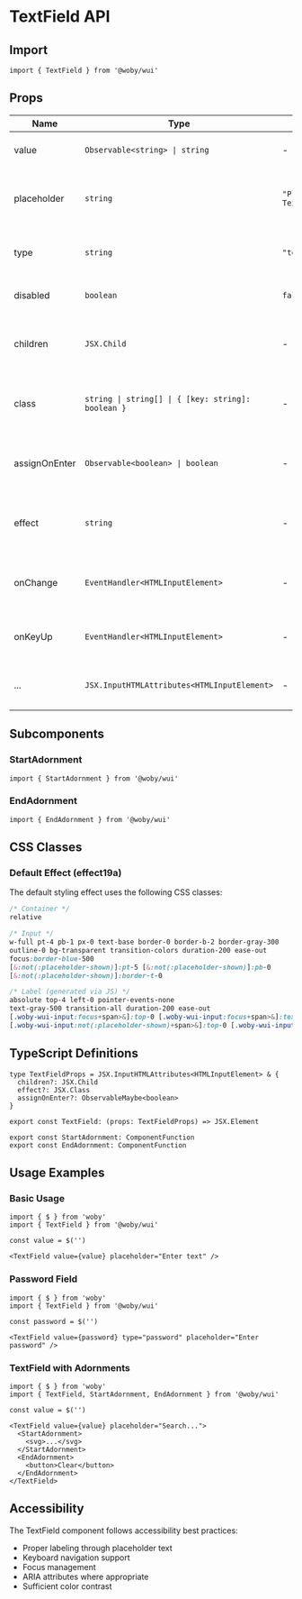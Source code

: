 # TextField API

## Import

```tsx
import { TextField } from '@woby/wui'
```

## Props

| Name | Type | Default | Description |
|------|------|---------|-------------|
| value | `Observable<string> \| string` | - | The value of the input field |
| placeholder | `string` | `"Placeholder Text"` | Placeholder text to display when empty |
| type | `string` | `"text"` | The type of input (text, password, email, etc.) |
| disabled | `boolean` | `false` | If `true`, the input will be disabled |
| children | `JSX.Child` | - | Additional content to render inside the field |
| class | `string \| string[] \| { [key: string]: boolean }` | - | Additional CSS classes to apply to the container |
| assignOnEnter | `Observable<boolean> \| boolean` | - | If `true`, value is committed on Enter key press |
| effect | `string` | - | Custom CSS classes for styling effects |
| onChange | `EventHandler<HTMLInputElement>` | - | Callback fired when the input value changes |
| onKeyUp | `EventHandler<HTMLInputElement>` | - | Callback fired when a key is released |
| ... | `JSX.InputHTMLAttributes<HTMLInputElement>` | - | All other standard input attributes |

## Subcomponents

### StartAdornment
```tsx
import { StartAdornment } from '@woby/wui'
```

### EndAdornment
```tsx
import { EndAdornment } from '@woby/wui'
```

## CSS Classes

### Default Effect (effect19a)
The default styling effect uses the following CSS classes:
```css
/* Container */
relative

/* Input */
w-full pt-4 pb-1 px-0 text-base border-0 border-b-2 border-gray-300 
outline-0 bg-transparent transition-colors duration-200 ease-out
focus:border-blue-500
[&:not(:placeholder-shown)]:pt-5 [&:not(:placeholder-shown)]:pb-0
[&:not(:placeholder-shown)]:border-t-0

/* Label (generated via JS) */
absolute top-4 left-0 pointer-events-none 
text-gray-500 transition-all duration-200 ease-out
[.woby-wui-input:focus+span>&]:top-0 [.woby-wui-input:focus+span>&]:text-xs
[.woby-wui-input:not(:placeholder-shown)+span>&]:top-0 [.woby-wui-input:not(:placeholder-shown)+span>&]:text-xs
```

## TypeScript Definitions

```tsx
type TextFieldProps = JSX.InputHTMLAttributes<HTMLInputElement> & {
  children?: JSX.Child
  effect?: JSX.Class
  assignOnEnter?: ObservableMaybe<boolean>
}

export const TextField: (props: TextFieldProps) => JSX.Element

export const StartAdornment: ComponentFunction
export const EndAdornment: ComponentFunction
```

## Usage Examples

### Basic Usage
```tsx
import { $ } from 'woby'
import { TextField } from '@woby/wui'

const value = $('')

<TextField value={value} placeholder="Enter text" />
```

### Password Field
```tsx
import { $ } from 'woby'
import { TextField } from '@woby/wui'

const password = $('')

<TextField value={password} type="password" placeholder="Enter password" />
```

### TextField with Adornments
```tsx
import { $ } from 'woby'
import { TextField, StartAdornment, EndAdornment } from '@woby/wui'

const value = $('')

<TextField value={value} placeholder="Search...">
  <StartAdornment>
    <svg>...</svg>
  </StartAdornment>
  <EndAdornment>
    <button>Clear</button>
  </EndAdornment>
</TextField>
```

## Accessibility

The TextField component follows accessibility best practices:
- Proper labeling through placeholder text
- Keyboard navigation support
- Focus management
- ARIA attributes where appropriate
- Sufficient color contrast